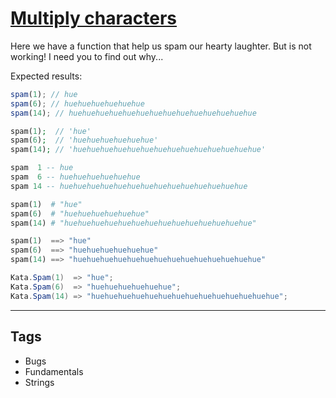 # [Multiply characters](https://www.codewars.com/kata/52e9aa89b5acdd26d3000127)

Here we have a function that help us spam our hearty laughter. But is not working! I need you to find out why...

Expected results:

```javascript
spam(1); // hue
spam(6); // huehuehuehuehuehue
spam(14); // huehuehuehuehuehuehuehuehuehuehuehuehuehue
```

```php
spam(1);  // 'hue'
spam(6);  // 'huehuehuehuehuehue'
spam(14); // 'huehuehuehuehuehuehuehuehuehuehuehuehuehue'
```

```haskell
spam  1 -- hue
spam  6 -- huehuehuehuehuehue
spam 14 -- huehuehuehuehuehuehuehuehuehuehuehuehuehue
```

```ruby
spam(1)  # "hue"
spam(6)  # "huehuehuehuehuehue"
spam(14) # "huehuehuehuehuehuehuehuehuehuehuehuehuehue"
```

```python
spam(1)  ==> "hue"
spam(6)  ==> "huehuehuehuehuehue"
spam(14) ==> "huehuehuehuehuehuehuehuehuehuehuehuehuehue"
```

```csharp
Kata.Spam(1)  => "hue";
Kata.Spam(6)  => "huehuehuehuehuehue";
Kata.Spam(14) => "huehuehuehuehuehuehuehuehuehuehuehuehuehue";
```

---

## Tags

- Bugs
- Fundamentals
- Strings
